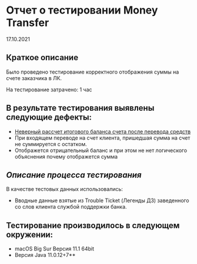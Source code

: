 # Отчет о тестировании Money Transfer

17.10.2021 

## Краткое описание

Было проведено тестирование корректного отображения суммы на счете заказчика в ЛК. 

На тестирование затрачено: 1 час

## В результате тестирования выявлены следующие дефекты: 
* [Неверный рассчет итогового баланса счета после перевода средств ](https://github.com/werbitskiy/1.1-lecon/issues/2)
* При входящем переводе на счет клиента, пришедшая сумма на счет не суммируется с остатком. 
* Отображется отрицательный баланс и при этом не нет логического объяснения почему отображется сумма

## *Описание процесса тестирования*

В качестве тестовых данных использовались:
* Вводные данные взятые из Trouble Ticket (Легенды ДЗ) заведенного со слов клиента службой поддержки банка.

## Тестирование производилось в следующем окружении: 
* macOS Big Sur Версия 11.1 64bit 
* Версия Java 11.0.12+7**


